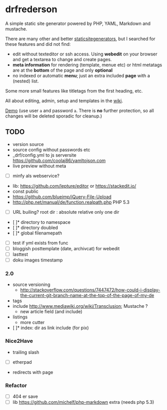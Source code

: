 drfrederson
=====

A simple static site generator powered by PHP, YAML, Markdown and mustache.

There are many other and better [staticsitegenerators](http://staticsitegenerators.net), but I searched for these features and did not find:

* edit without texteditor or ssh access. Using __webedit__ on your browser and get a textarea to change and create pages.
* __meta information__ for rendering (template, menue etc) or html metatags are at the __bottom__ of the page and only __optional__
* no indexed or automatic __menu__; just an extra included __page__ with a (nested) list.

Some more small features like titletags from the first heading, etc.

All about editing, admin, setup and templates in the [wiki](https://github.com/klml/drfrederson/wiki/drfrederson).


[Demo](http://drf.grus.uberspace.de/admin) (use user `a` and password `a`. There is __no__ further protection, so all changes will be deleted sporadic for cleanup.)


## TODO

- version source
- source config without passwords etc
- _drf/config.yml to js serversite https://github.com/coolaj86/yamltojson.com
- live preview without meta
- [ ] minfy als webservice?
- lib: https://github.com/lepture/editor or https://stackedit.io/
- const public
- https://github.com/blueimp/jQuery-File-Upload
- http://php.net/manual/de/function.realpath.php PHP 5.3
- [ ] URL builing? root dir : absolute relative only one dir
- [ ]* directory to namespace
- [ ]* directory doubled
- [ ]* global filenamepath
- [ ] test if yml exists from func
- [ ] bloggish posttemplate (date, archivcat) for webedit
- [ ] lasttest
- [ ] doku images timestamp

### 2.0
- source versioning
  - http://stackoverflow.com/questions/7447472/how-could-i-display-the-current-git-branch-name-at-the-top-of-the-page-of-my-de
- tags
- include http://www.mediawiki.org/wiki/Transclusion; Mustache ?
    - new article field (and include)
- listings
    - more cutter
- [ ]* index: dir as link include (for pix)

### Nice2Have
- trailing slash
- [ ] etherpad
- redirects with page

### Refactor

- [ ] 404 er save
- [ ] lib https://github.com/michelf/php-markdown extra (needs php 5.3)
